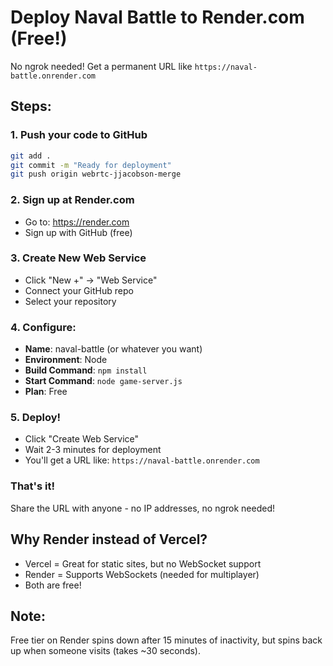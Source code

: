 # Deploy Naval Battle to Render.com (Free!)

No ngrok needed! Get a permanent URL like `https://naval-battle.onrender.com`

## Steps:

### 1. Push your code to GitHub
```bash
git add .
git commit -m "Ready for deployment"
git push origin webrtc-jjacobson-merge
```

### 2. Sign up at Render.com
- Go to: https://render.com
- Sign up with GitHub (free)

### 3. Create New Web Service
- Click "New +" → "Web Service"
- Connect your GitHub repo
- Select your repository

### 4. Configure:
- **Name**: naval-battle (or whatever you want)
- **Environment**: Node
- **Build Command**: `npm install`
- **Start Command**: `node game-server.js`
- **Plan**: Free

### 5. Deploy!
- Click "Create Web Service"
- Wait 2-3 minutes for deployment
- You'll get a URL like: `https://naval-battle.onrender.com`

### That's it! 
Share the URL with anyone - no IP addresses, no ngrok needed!

## Why Render instead of Vercel?
- Vercel = Great for static sites, but no WebSocket support
- Render = Supports WebSockets (needed for multiplayer)
- Both are free!

## Note:
Free tier on Render spins down after 15 minutes of inactivity, but spins back up when someone visits (takes ~30 seconds).